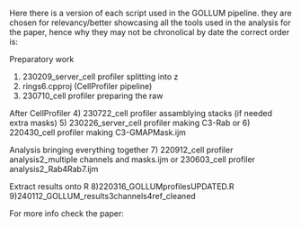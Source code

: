 Here there is a version of each script used in the GOLLUM pipeline.
they are chosen for relevancy/better showcasing all the tools used in the analysis for the paper, hence why they may not be chronolical by date
the correct order is:

Preparatory work
1) 230209_server_cell profiler splitting into z
2) rings6.cpproj (CellProfiler pipeline)
3) 230710_cell profiler preparing the raw

After CellProfiler
4) 230722_cell profiler assamblying stacks
(if needed extra masks)
5) 230226_server_cell profiler making C3-Rab
or
6) 220430_cell profiler making C3-GMAPMask.ijm

Analysis bringing everything together
7) 220912_cell profiler analysis2_multiple channels and masks.ijm
or
230603_cell profiler analysis2_Rab4Rab7.ijm

Extract results onto R
8)220316_GOLLUMprofilesUPDATED.R
9)240112_GOLLUM_results3channels4ref_cleaned

For more info check the paper:
